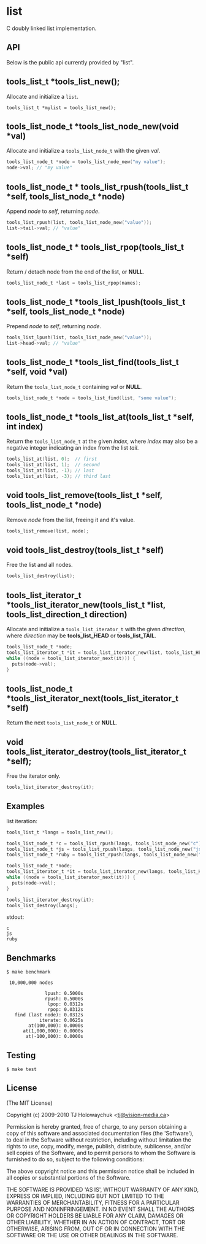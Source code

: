 
# list

 C doubly linked list implementation.

## API

 Below is the public api currently provided by "list".

## tools_list_t *tools_list_new();

 Allocate and initialize a `list`.
 
    tools_list_t *mylist = tools_list_new();

## tools_list_node_t \*tools_list_node_new(void *val)

 Allocate and initialize a `tools_list_node_t` with the given _val_.

```c
tools_list_node_t *node = tools_list_node_new("my value");
node->val; // "my value"
```

## tools_list_node_t \* tools_list_rpush(tools_list_t \*self, tools_list_node_t *node)

 Append _node_ to _self_, returning _node_.
 
```c
tools_list_rpush(list, tools_list_node_new("value"));
list->tail->val; // "value"
```

## tools_list_node_t \* tools_list_rpop(tools_list_t \*self)

  Return / detach node from the end of the list, or __NULL__.

```c
tools_list_node_t *last = tools_list_rpop(names);
```

##  tools_list_node_t \*tools_list_lpush(tools_list_t \*self, tools_list_node_t *node)

 Prepend _node_ to _self_, returning _node_.

```c
tools_list_lpush(list, tools_list_node_new("value"));
list->head->val; // "value"
```

## tools_list_node_t \*tools_list_find(tools_list_t \*self, void *val)

 Return the `tools_list_node_t` containing _val_ or __NULL__.

```c
tools_list_node_t *node = tools_list_find(list, "some value");
```

## tools_list_node_t \*tools_list_at(tools_list_t *self, int index)

 Return the `tools_list_node_t` at the given _index_, where _index_
 may also be a negative integer indicating an index from the
 list _tail_.

```c
tools_list_at(list, 0);  // first
tools_list_at(list, 1);  // second
tools_list_at(list, -1); // last
tools_list_at(list, -3); // third last
```

## void tools_list_remove(tools_list_t \*self, tools_list_node_t *node)

  Remove _node_ from the list, freeing it and it's value.

```c
tools_list_remove(list, node);
```

## void tools_list_destroy(tools_list_t *self)

  Free the list and all nodes.

```c
tools_list_destroy(list);
```

## tools_list_iterator_t \*tools_list_iterator_new(tools_list_t *list, tools_list_direction_t direction)

  Allocate and initialize a `tools_list_iterator_t` with the given _direction_,
  where _direction_ may be __tools_list_HEAD__ or __tools_list_TAIL__.

```c
tools_list_node_t *node;
tools_list_iterator_t *it = tools_list_iterator_new(list, tools_list_HEAD);
while ((node = tools_list_iterator_next(it))) {
  puts(node->val);
}
```  

## tools_list_node_t \*tools_list_iterator_next(tools_list_iterator_t *self)

  Return the next `tools_list_node_t` or __NULL__.

## void tools_list_iterator_destroy(tools_list_iterator_t *self);

  Free the iterator only.

```c
tools_list_iterator_destroy(it);
```

## Examples

list iteration:

```c
tools_list_t *langs = tools_list_new();

tools_list_node_t *c = tools_list_rpush(langs, tools_list_node_new("c"));
tools_list_node_t *js = tools_list_rpush(langs, tools_list_node_new("js"));
tools_list_node_t *ruby = tools_list_rpush(langs, tools_list_node_new("ruby"));

tools_list_node_t *node;
tools_list_iterator_t *it = tools_list_iterator_new(langs, tools_list_HEAD);
while ((node = tools_list_iterator_next(it))) {
  puts(node->val);
}

tools_list_iterator_destroy(it);
tools_list_destroy(langs);
```

stdout:

    c
    js
    ruby

## Benchmarks

    $ make benchmark
    
     10,000,000 nodes
    
                  lpush: 0.5000s
                  rpush: 0.5000s
                   lpop: 0.0312s
                   rpop: 0.0312s
       find (last node): 0.0312s
                iterate: 0.0625s
            at(100,000): 0.0000s
          at(1,000,000): 0.0000s
           at(-100,000): 0.0000s



## Testing

    $ make test

## License 

(The MIT License)

Copyright (c) 2009-2010 TJ Holowaychuk &lt;tj@vision-media.ca&gt;

Permission is hereby granted, free of charge, to any person obtaining
a copy of this software and associated documentation files (the
'Software'), to deal in the Software without restriction, including
without limitation the rights to use, copy, modify, merge, publish,
distribute, sublicense, and/or sell copies of the Software, and to
permit persons to whom the Software is furnished to do so, subject to
the following conditions:

The above copyright notice and this permission notice shall be
included in all copies or substantial portions of the Software.

THE SOFTWARE IS PROVIDED 'AS IS', WITHOUT WARRANTY OF ANY KIND,
EXPRESS OR IMPLIED, INCLUDING BUT NOT LIMITED TO THE WARRANTIES OF
MERCHANTABILITY, FITNESS FOR A PARTICULAR PURPOSE AND NONINFRINGEMENT.
IN NO EVENT SHALL THE AUTHORS OR COPYRIGHT HOLDERS BE LIABLE FOR ANY
CLAIM, DAMAGES OR OTHER LIABILITY, WHETHER IN AN ACTION OF CONTRACT,
TORT OR OTHERWISE, ARISING FROM, OUT OF OR IN CONNECTION WITH THE
SOFTWARE OR THE USE OR OTHER DEALINGS IN THE SOFTWARE.
